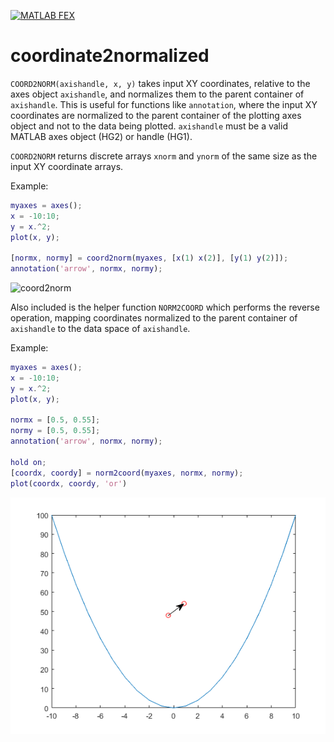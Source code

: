 [![MATLAB FEX](https://img.shields.io/badge/MATLAB-File%20Exchange-brightgreen.svg)](http://www.mathworks.com/matlabcentral/fileexchange/54254-coord2norm)

# coordinate2normalized

`COORD2NORM(axishandle, x, y)` takes input XY coordinates, relative to the axes object `axishandle`, and normalizes them to the parent container of `axishandle`. This is useful for functions like `annotation`, where the input XY coordinates are normalized to the parent container of the plotting axes object and not to the data being plotted. `axishandle` must be a valid MATLAB axes object (HG2) or handle (HG1).

`COORD2NORM` returns discrete arrays `xnorm` and `ynorm` of the same size as the input XY coordinate arrays.

Example:

```matlab
myaxes = axes();
x = -10:10;
y = x.^2;
plot(x, y);

[normx, normy] = coord2norm(myaxes, [x(1) x(2)], [y(1) y(2)]);
annotation('arrow', normx, normy);
````

![coord2norm](https://github.com/sco1/sco1.github.io/blob/master/coordinate2normalized/coord2norm.png)

Also included is the helper function `NORM2COORD` which performs the reverse operation, mapping coordinates normalized to the parent container of `axishandle` to the data space of `axishandle`.

Example:

```matlab
myaxes = axes();
x = -10:10;
y = x.^2;
plot(x, y);

normx = [0.5, 0.55];
normy = [0.5, 0.55];
annotation('arrow', normx, normy);

hold on;
[coordx, coordy] = norm2coord(myaxes, normx, normy);
plot(coordx, coordy, 'or')
```

![norm2coord](https://github.com/sco1/sco1.github.io/blob/master/coordinate2normalized/norm2coord.png)
